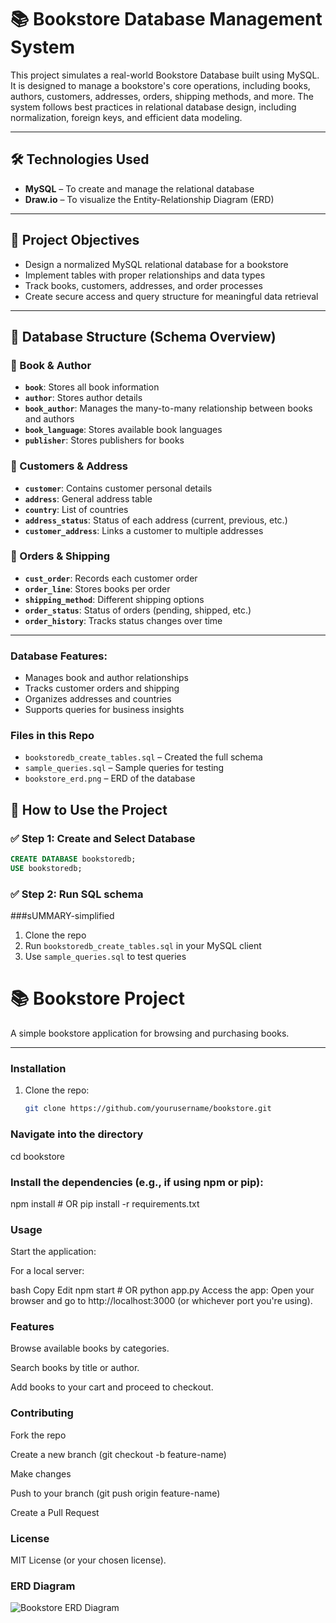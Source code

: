 # 📚 Bookstore Database Management System

This project simulates a real-world Bookstore Database built using MySQL. It is designed to manage a bookstore's core operations, including books, authors, customers, addresses, orders, shipping methods, and more. The system follows best practices in relational database design, including normalization, foreign keys, and efficient data modeling.

---

## 🛠️ Technologies Used

- **MySQL** – To create and manage the relational database
- **Draw.io** – To visualize the Entity-Relationship Diagram (ERD)

---

## 🎯 Project Objectives

- Design a normalized MySQL relational database for a bookstore
- Implement tables with proper relationships and data types
- Track books, customers, addresses, and order processes
- Create secure access and query structure for meaningful data retrieval

---

## 🧱 Database Structure (Schema Overview)

### 📘 Book & Author

- **`book`**: Stores all book information
- **`author`**: Stores author details
- **`book_author`**: Manages the many-to-many relationship between books and authors
- **`book_language`**: Stores available book languages
- **`publisher`**: Stores publishers for books

### 👤 Customers & Address

- **`customer`**: Contains customer personal details
- **`address`**: General address table
- **`country`**: List of countries
- **`address_status`**: Status of each address (current, previous, etc.)
- **`customer_address`**: Links a customer to multiple addresses

### 🛒 Orders & Shipping

- **`cust_order`**: Records each customer order
- **`order_line`**: Stores books per order
- **`shipping_method`**: Different shipping options
- **`order_status`**: Status of orders (pending, shipped, etc.)
- **`order_history`**: Tracks status changes over time


---
### Database Features:
- Manages book and author relationships
- Tracks customer orders and shipping
- Organizes addresses and countries
- Supports queries for business insights

 ### Files in this Repo
- `bookstoredb_create_tables.sql` – Created the full schema
- `sample_queries.sql` – Sample queries for testing
- `bookstore_erd.png` – ERD of the database


## 📂 How to Use the Project


### ✅ Step 1: Create and Select Database

```sql
CREATE DATABASE bookstoredb;
USE bookstoredb;
```
### ✅ Step 2: Run SQL schema

###sUMMARY-simplified
1. Clone the repo
2. Run `bookstoredb_create_tables.sql` in your MySQL client
3. Use `sample_queries.sql` to test queries

# 📚 Bookstore Project

A simple bookstore application for browsing and purchasing books.

---

### Installation

1. Clone the repo:
   ```bash
   git clone https://github.com/yourusername/bookstore.git

   
### Navigate into the directory
cd bookstore


### Install the dependencies (e.g., if using npm or pip):
npm install    # OR pip install -r requirements.txt

### Usage
Start the application:

For a local server:

bash
Copy
Edit
npm start    # OR python app.py
Access the app: Open your browser and go to http://localhost:3000 (or whichever port you're using).

### Features
Browse available books by categories.

Search books by title or author.

Add books to your cart and proceed to checkout.

### Contributing
Fork the repo

Create a new branch (git checkout -b feature-name)

Make changes

Push to your branch (git push origin feature-name)

Create a Pull Request

### License
MIT License (or your chosen license).



### ERD Diagram

![Bookstore ERD Diagram](assets/bookstore_erd.png)
